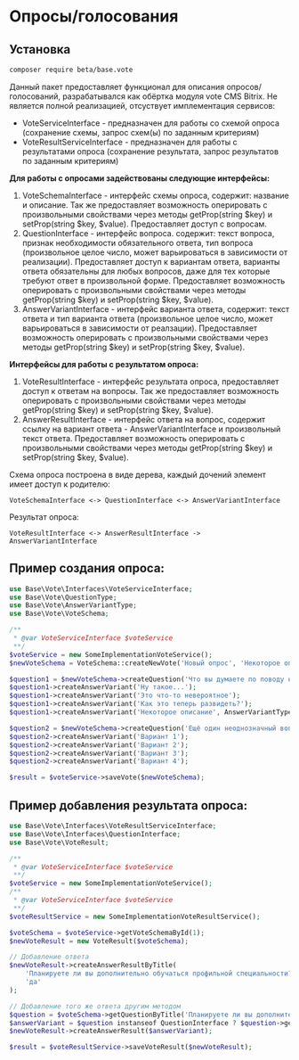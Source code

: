 # Опросы/голосования

## Установка

```bash
composer require beta/base.vote
```

Данный пакет предоставляет функционал для описания опросов/голосований, разрабатывался как обёртка модуля vote CMS Bitrix. Не является полной реализацией, отсуствует имплементация сервисов:

* VoteServiceInterface - предназначен для работы со схемой опроса (сохранение схемы, запрос схем(ы) по заданным критериям)
* VoteResultServiceInterface - предназначен для работы с результатами опроса (сохранение результата, запрос результатов по заданным критериям)

**Для работы с опросами задействованы следующие интерфейсы:**

1. VoteSchemaInterface - интерфейс схемы опроса, содержит: название и описание. Так же предоставляет возможность оперировать с произвольными свойствами через методы getProp(string $key) и setProp(string $key, $value). Предоставляет доступ с вопросам.
2. QuestionInterface - интерфейс вопроса. содержит: текст вопроса, признак необходимости обязательного ответа, тип вопроса (произвольное целое число, может варьироваться в зависимости от реализации). Предоставляет доступ к вариантам ответа, варианты ответа обязательны для любых вопросов, даже для тех которые требуют ответ в произвольной форме. Предоставляет возможность оперировать с произвольными свойствами через методы getProp(string $key) и setProp(string $key, $value).
3. AnswerVariantInterface - интерфейс варианта ответа, содержит: текст ответа и тип варианта ответа (произвольное целое число, может варьироваться в зависимости от реалзации). Предоставляет возможность оперировать с произвольными свойствами через методы getProp(string $key) и setProp(string $key, $value).

**Интерфейсы для работы с результатом опроса:**

1. VoteResultInterface - интерфейс результата опроса, предоставляет доступ к ответам на вопросы. Так же предоставляет возможность оперировать с произвольными свойствами через методы getProp(string $key) и setProp(string $key, $value). 
2. AnswerResultInterface - интерфейс ответа на вопрос, содержит ссылку на вариант ответа - AnswerVariantInterface и произвольный текст ответа. Предоставляет возможность оперировать с произвольными свойствами через методы getProp(string $key) и setProp(string $key, $value).

Схема опроса построена в виде дерева, каждый дочений элемент имеет доступ к родителю:

    VoteSchemaInterface <-> QuestionInterface <-> AnswerVariantInterface

Результат опроса:

    VoteResultInterface <-> AnswerResultInterface -> AnswerVariantInterface

## Пример создания опроса:

```php
use Base\Vote\Interfaces\VoteServiceInterface;
use Base\Vote\QuestionType;
use Base\Vote\AnswerVariantType;
use Base\Vote\VoteSchema;

/**
 * @var VoteServiceInterface $voteService
 **/
$voteService = new SomeImplementationVoteService();
$newVoteSchema = VoteSchema::createNewVote('Новый опрос', 'Некоторое описание для опроса');

$question1 = $newVoteSchema->createQuestion('Что вы думаете по поводу нового API для опросов?', QuestionType::RADIO);
$question1->createAnswerVariant('Ну такое...');
$question1->createAnswerVariant('Это что-то невероятное');
$question1->createAnswerVariant('Как это теперь развидеть?');
$question1->createAnswerVariant('Некоторое описание', AnswerVariantType::TEXT);

$question2 = $newVoteSchema->createQuestion('Ещё один неоднозначный вопрос...', QuestionType::CHECKBOX);
$question2->createAnswerVariant('Вариант 1');
$question2->createAnswerVariant('Вариант 2');
$question2->createAnswerVariant('Вариант 3');
$question2->createAnswerVariant('Вариант 4');

$result = $voteService->saveVote($newVoteSchema);
```

## Пример добавления результата опроса:

```php
use Base\Vote\Interfaces\VoteResultServiceInterface;
use Base\Vote\Interfaces\QuestionInterface;
use Base\Vote\VoteResult;

/**
 * @var VoteServiceInterface $voteService
 **/
$voteService = new SomeImplementationVoteService();
/**
 * @var VoteServiceInterface $voteService
 **/
$voteResultService = new SomeImplementationVoteResultService();

$voteSchema = $voteService->getVoteSchemaById(1);
$newVoteResult = new VoteResult($voteSchema);

// Добавление ответа
$newVoteResult->createAnswerResultByTitle(
    'Планируете ли вы дополнительно обучаться профильной специальности?', 
    'да'
);

// Добавление того же ответа другим методом
$question = $voteSchema->getQuestionByTitle('Планируете ли вы дополнительно обучаться профильной специальности?');
$answerVariant = $question instanseof QuestionInterface ? $question->getAnswerVariantByTitle('да') : null;
$newVoteResult->createAnswerResult($answerVariant);

$result = $voteResultService->saveVoteResult($newVoteResult);
```